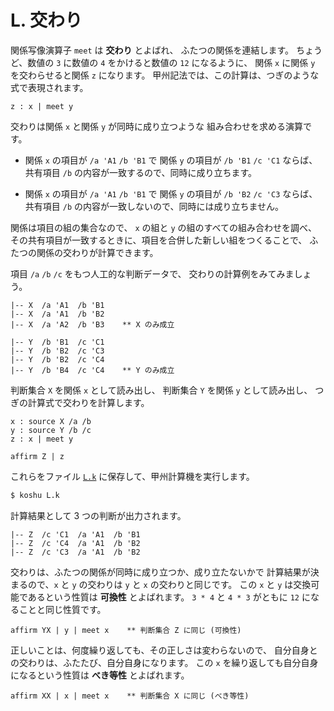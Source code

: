 # L. 交わり


関係写像演算子 `meet` は **交わり** とよばれ、
ふたつの関係を連結します。
ちょうど、数値の `3` に数値の `4` をかけると数値の `12` になるように、
関係 `x` に関係 `y` を交わらせると関係 `z` になります。
甲州記法では、この計算は、つぎのような式で表現されます。

``` text
z : x | meet y
```

交わりは関係 `x` と関係 `y` が同時に成り立つような
組み合わせを求める演算です。

 - 関係 `x` の項目が `/a 'A1` `/b 'B1` で
   関係 `y` の項目が `/b 'B1` `/c 'C1` ならば、
   共有項目 `/b` の内容が一致するので、同時に成り立ちます。

 - 関係 `x` の項目が `/a 'A1` `/b 'B1` で
   関係 `y` の項目が `/b 'B2` `/c 'C3` ならば、
   共有項目 `/b` の内容が一致しないので、同時には成り立ちません。

関係は項目の組の集合なので、
`x` の組と `y` の組のすべての組み合わせを調べ、
その共有項目が一致するときに、項目を合併した新しい組をつくることで、
ふたつの関係の交わりが計算できます。

項目 `/a` `/b` `/c` をもつ人工的な判断データで、
交わりの計算例をみてみましょう。

``` text
|-- X  /a 'A1  /b 'B1
|-- X  /a 'A1  /b 'B2
|-- X  /a 'A2  /b 'B3    ** X のみ成立

|-- Y  /b 'B1  /c 'C1
|-- Y  /b 'B2  /c 'C3
|-- Y  /b 'B2  /c 'C4
|-- Y  /b 'B4  /c 'C4    ** Y のみ成立
```

判断集合 `X` を関係 `x` として読み出し、
判断集合 `Y` を関係 `y` として読み出し、
つぎの計算式で交わりを計算します。

``` text
x : source X /a /b
y : source Y /b /c
z : x | meet y

affirm Z | z
```

これらをファイル [`L.k`][L.k] に保存して、甲州計算機を実行します。

``` sh
$ koshu L.k
```

計算結果として 3 つの判断が出力されます。

``` text
|-- Z  /c 'C1  /a 'A1  /b 'B1
|-- Z  /c 'C4  /a 'A1  /b 'B2
|-- Z  /c 'C3  /a 'A1  /b 'B2
```

交わりは、ふたつの関係が同時に成り立つか、成り立たないかで
計算結果が決まるので、`x` と `y` の交わりは `y` と `x` の交わりと同じです。
この `x` と `y` は交換可能であるという性質は **可換性** とよばれます。
`3 * 4` と `4 * 3` がともに `12` になることと同じ性質です。

``` text
affirm YX | y | meet x    ** 判断集合 Z に同じ (可換性)
```

正しいことは、何度繰り返しても、その正しさは変わらないので、
自分自身との交わりは、ふたたび、自分自身になります。
この `x` を繰り返しても自分自身になるという性質は
**べき等性** とよばれます。

``` text
affirm XX | x | meet x    ** 判断集合 X に同じ (べき等性)
```


[L.k]:   https://github.com/seinokatsuhiro/abc-of-koshucode/blob/master/draft/section/L/L.k

